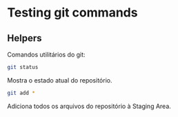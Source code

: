 # Testing git commands

## Helpers

Comandos utilitários do git:

```bash
git status
```

Mostra o estado atual do repositório.

```bash
git add *
```

Adiciona todos os arquivos do repositório à Staging Area.
